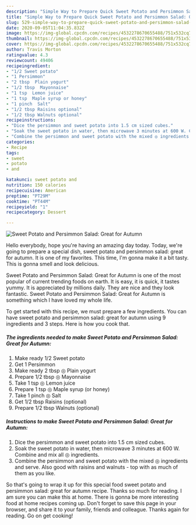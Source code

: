 ```yaml
---
description: "Simple Way to Prepare Quick Sweet Potato and Persimmon Salad: Great for Autumn"
title: "Simple Way to Prepare Quick Sweet Potato and Persimmon Salad: Great for Autumn"
slug: 529-simple-way-to-prepare-quick-sweet-potato-and-persimmon-salad-great-for-autumn
date: 2020-09-05T11:04:35.832Z
image: https://img-global.cpcdn.com/recipes/4532278670655488/751x532cq70/sweet-potato-and-persimmon-salad-great-for-autumn-recipe-main-photo.jpg
thumbnail: https://img-global.cpcdn.com/recipes/4532278670655488/751x532cq70/sweet-potato-and-persimmon-salad-great-for-autumn-recipe-main-photo.jpg
cover: https://img-global.cpcdn.com/recipes/4532278670655488/751x532cq70/sweet-potato-and-persimmon-salad-great-for-autumn-recipe-main-photo.jpg
author: Travis Morton
ratingvalue: 4.3
reviewcount: 49406
recipeingredient:
- "1/2 Sweet potato"
- "1 Persimmon"
- "2 tbsp  Plain yogurt"
- "1/2 tbsp  Mayonnaise"
- "1 tsp  Lemon juice"
- "1 tsp  Maple syrup or honey"
- "1 pinch  Salt"
- "1/2 tbsp Raisins optional"
- "1/2 tbsp Walnuts optional"
recipeinstructions:
- "Dice the persimmon and sweet potato into 1.5 cm sized cubes."
- "Soak the sweet potato in water, then microwave 3 minutes at 600 W. Combine and mix all ◎ ingredients."
- "Combine the persimmon and sweet potato with the mixed ◎ ingredients and serve. Also good with raisins and walnuts - top with as much of them as you like."
categories:
- Recipe
tags:
- sweet
- potato
- and

katakunci: sweet potato and 
nutrition: 150 calories
recipecuisine: American
preptime: "PT29M"
cooktime: "PT44M"
recipeyield: "1"
recipecategory: Dessert

---
```



![Sweet Potato and Persimmon Salad: Great for Autumn](https://img-global.cpcdn.com/recipes/4532278670655488/751x532cq70/sweet-potato-and-persimmon-salad-great-for-autumn-recipe-main-photo.jpg)

Hello everybody, hope you're having an amazing day today. Today, we're going to prepare a special dish, sweet potato and persimmon salad: great for autumn. It is one of my favorites. This time, I'm gonna make it a bit tasty. This is gonna smell and look delicious.



Sweet Potato and Persimmon Salad: Great for Autumn is one of the most popular of current trending foods on earth. It is easy, it is quick, it tastes yummy. It is appreciated by millions daily. They are nice and they look fantastic. Sweet Potato and Persimmon Salad: Great for Autumn is something which I have loved my whole life.


To get started with this recipe, we must prepare a few ingredients. You can have sweet potato and persimmon salad: great for autumn using 9 ingredients and 3 steps. Here is how you cook that.

<!--inarticleads1-->

##### The ingredients needed to make Sweet Potato and Persimmon Salad: Great for Autumn:

1. Make ready 1/2 Sweet potato
1. Get 1 Persimmon
1. Make ready 2 tbsp ◎ Plain yogurt
1. Prepare 1/2 tbsp ◎ Mayonnaise
1. Take 1 tsp ◎ Lemon juice
1. Prepare 1 tsp ◎ Maple syrup (or honey)
1. Take 1 pinch ◎ Salt
1. Get 1/2 tbsp Raisins (optional)
1. Prepare 1/2 tbsp Walnuts (optional)




<!--inarticleads2-->

##### Instructions to make Sweet Potato and Persimmon Salad: Great for Autumn:

1. Dice the persimmon and sweet potato into 1.5 cm sized cubes.
1. Soak the sweet potato in water, then microwave 3 minutes at 600 W. Combine and mix all ◎ ingredients.
1. Combine the persimmon and sweet potato with the mixed ◎ ingredients and serve. Also good with raisins and walnuts - top with as much of them as you like.




So that's going to wrap it up for this special food sweet potato and persimmon salad: great for autumn recipe. Thanks so much for reading. I am sure you can make this at home. There is gonna be more interesting food at home recipes coming up. Don't forget to save this page in your browser, and share it to your family, friends and colleague. Thanks again for reading. Go on get cooking!
